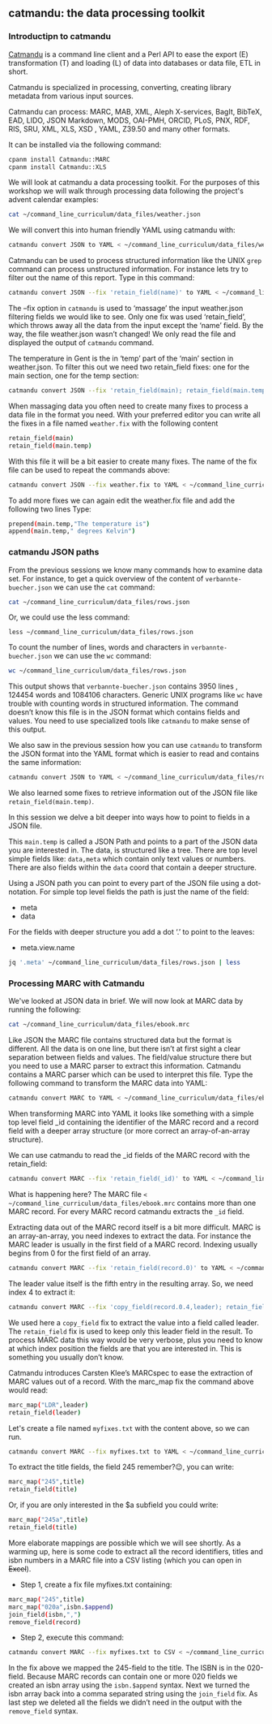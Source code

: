 ## catmandu: the data processing toolkit

### Introductipn to catmandu

[Catmandu](https://librecat.org/) is a command line client and a Perl API to ease the export (E) transformation (T) and loading (L) of data into databases or data file, ETL in short.

Catmandu is specialized in processing, converting, creating library metadata from various input sources.

Catmandu can process: MARC, MAB, XML, Aleph X-services, BagIt, BibTeX, EAD, LIDO, JSON Markdown, MODS, OAI-PMH, ORCID, PLoS, PNX, RDF, RIS, SRU, XML, XLS, XSD , YAML, Z39.50 and many other formats. 

It can be installed via the following command:

```bash
cpanm install Catmandu::MARC
cpanm install Catmandu::XLS
```

We will look at catmandu a data processing toolkit. For the purposes of this workshop we will walk through processing data following the project's advent calendar examples:

```bash
cat ~/command_line_curriculum/data_files/weather.json
```
We will convert this into human friendly YAML using catmandu with:

```bash
catmandu convert JSON to YAML < ~/command_line_curriculum/data_files/weather.json
```
Catmandu can be used to process structured information like the UNIX `grep` command can process unstructured information. For instance lets try to filter out the name of this report. Type in this command:

```bash
catmandu convert JSON --fix 'retain_field(name)' to YAML < ~/command_line_curriculum/data_files/weather.json
```
The –fix option in `catmandu` is used to ‘massage’ the input weather.json filtering fields we would like to see. Only one fix was used ‘retain_field’, which throws away all the data from the input except the ‘name’ field. By the way, the file weather.json wasn’t changed! We only read the file and displayed the output of `catmandu` command.

The temperature in Gent is the in ‘temp’ part of the ‘main’ section in weather.json. To filter this out we need two retain_field fixes: one for the main section, one for the temp section:

```bash
catmandu convert JSON --fix 'retain_field(main); retain_field(main.temp)' to YAML < ~/command_line_curriculum/data_files/weather.json
```
When massaging data you often need to create many fixes to process a data file in the format you need. With your preferred editor you can write all the fixes in a file named `weather.fix` with the following content

```bash
retain_field(main)
retain_field(main.temp)
```
With this file it will be a bit easier to create many fixes. The name of the fix file can be used to repeat the commands above:

```bash
catmandu convert JSON --fix weather.fix to YAML < ~/command_line_curriculum/data_files/weather.json
```
To add more fixes we can again edit the weather.fix file and add the following two lines Type:

```bash
prepend(main.temp,"The temperature is")
append(main.temp," degrees Kelvin")
```

### catmandu JSON paths

From the previous sessions we know many commands how to examine data set. For instance, to get a quick overview of the content of `verbannte-buecher.json` we can use the `cat` command:

```bash
cat ~/command_line_curriculum/data_files/rows.json
```
Or, we could use the less command:

```
less ~/command_line_curriculum/data_files/rows.json
```
To count the number of lines, words and characters in `verbannte-buecher.json` we can use the `wc` command:

```bash
wc ~/command_line_curriculum/data_files/rows.json
```
This output shows that `verbannte-buecher.json` contains 3950 lines , 124454 words and 1084106 characters. Generic UNIX programs like `wc` have trouble with counting words in structured information. The command doesn’t know this file is in the JSON format which contains fields and values. You need to use specialized tools like `catmandu` to make sense of this output.

We also saw in the previous session how you can use `catmandu` to transform the JSON format into the YAML format which is easier to read and contains the same information:

```bash
catmandu convert JSON to YAML < ~/command_line_curriculum/data_files/rows.json
```
We also learned some fixes to retrieve information out of the JSON file like `retain_field(main.temp)`.

In this session we delve a bit deeper into ways how to point to fields in a JSON file.

This `main.temp` is called a JSON Path and points to a part of the JSON data you are interested in. The data, is structured like a tree. There are top level simple fields like: `data,meta` which contain only text values or numbers. There are also fields within the `data` coord that contain a deeper structure.

Using a JSON path you can point to every part of the JSON file using a dot-notation. For simple top level fields the path is just the name of the field:

* meta
* data

For the fields with deeper structure you add a dot ‘.’ to point to the leaves:

* meta.view.name

```bash
jq '.meta' ~/command_line_curriculum/data_files/rows.json | less
```

### Processing MARC with Catmandu

We've looked at JSON data in brief. We will now look at MARC data by running the following:

```bash
cat ~/command_line_curriculum/data_files/ebook.mrc
```
Like JSON the MARC file contains structured data but the format is different. All the data is on one line, but there isn’t at first sight a clear separation between fields and values. The field/value structure there but you need to use a MARC parser to extract this information. Catmandu contains a MARC parser which can be used to interpret this file. Type the following command to transform the MARC data into YAML:

```bash
catmandu convert MARC to YAML < ~/command_line_curriculum/data_files/ebook.mrc
```
When transforming MARC into YAML it looks like something with a simple top level field _id containing the identifier of the MARC record and a record field with a deeper array structure (or more correct an array-of-an-array structure).

We can use catmandu to read the \_id fields of the MARC record with the retain_field:

```bash
catmandu convert MARC --fix 'retain_field(_id)' to YAML < ~/command_line_curriculum/data_files/ebook.mrc
```
What is happening here? The MARC file `< ~/command_line_curriculum/data_files/ebook.mrc` contains more than one MARC record. For every MARC record catmandu extracts the `_id` field.

Extracting data out of the MARC record itself is a bit more difficult. MARC is an array-an-array, you need indexes to extract the data. For instance the MARC leader is usually in the first field of a MARC record. Indexing usually begins from 0 for the first field of an array.

```bash
catmandu convert MARC --fix 'retain_field(record.0)' to YAML < ~/command_line_curriculum/data_files/ebook.mrc
```
The leader value itself is the fifth entry in the resulting array. So, we need index 4 to extract it:

```bash
catmandu convert MARC --fix 'copy_field(record.0.4,leader); retain_field(leader)' to YAML < ~/command_line_curriculum/data_files/ebook.mrc
```
We used here a `copy_field` fix to extract the value into a field called leader. The `retain_field` fix is used to keep only this leader field in the result. To process MARC data this way would be very verbose, plus you need to know at which index position the fields are that you are interested in. This is something you usually don’t know.

Catmandu introduces Carsten Klee’s MARCspec to ease the extraction of MARC values out of a record. With the marc_map fix the command above would read:

```bash
marc_map("LDR",leader)
retain_field(leader)
```
Let's create a file named `myfixes.txt` with the content above, so we can run.

```bash
catmandu convert MARC --fix myfixes.txt to YAML < ~/command_line_curriculum/data_files/ebook.mrc
```
To extract the title fields, the field 245 remember?😉, you can write:

```bash
marc_map("245",title)
retain_field(title)
```
Or, if you are only interested in the $a subfield you could write:

```bash
marc_map("245a",title)
retain_field(title)
```
More elaborate mappings are possible which we will see shortly. As a warming up, here is some code to extract all the record identifiers, titles and isbn numbers in a MARC file into a CSV listing (which you can open in ~~Excel~~).

* Step 1, create a fix file myfixes.txt containing:

```bash
marc_map("245",title)
marc_map("020a",isbn.$append)
join_field(isbn,",")
remove_field(record)
```
* Step 2, execute this command:

```bash
catmandu convert MARC --fix myfixes.txt to CSV < ~/command_line_curriculum/data_files/ebook.mrc
```
In the fix above we mapped the 245-field to the title. The ISBN is in the 020-field. Because MARC records can contain one or more 020 fields we created an isbn array using the `isbn.$append` syntax. Next we turned the isbn array back into a comma separated string using the `join_field` fix. As last step we deleted all the fields we didn’t need in the output with the `remove_field` syntax.

